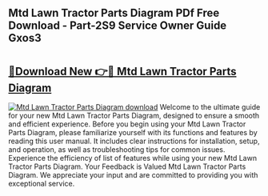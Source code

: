 ## Mtd Lawn Tractor Parts Diagram PDf Free Download - Part-2S9 Service Owner Guide Gxos3

# <h2><a href="http://dfrbdk2.blite.top/?on=Mtd+Lawn+Tractor+Parts+Diagram">🔗Download New 👉🔴 Mtd Lawn Tractor Parts Diagram</a></h2>

[![Mtd Lawn Tractor Parts Diagram download](https://i.imgur.com/lujVjoI.png)](http://dfrbdk2.blite.top/?on=Mtd+Lawn+Tractor+Parts+Diagram)
Welcome to the ultimate guide for your new Mtd Lawn Tractor Parts Diagram, designed to ensure a smooth and efficient experience. Before you begin using your Mtd Lawn Tractor Parts Diagram, please familiarize yourself with its functions and features by reading this user manual. It includes clear instructions for installation, setup, and operation, as well as troubleshooting tips for common issues. Experience the efficiency of list of features while using your new Mtd Lawn Tractor Parts Diagram. Your Feedback is Valued Mtd Lawn Tractor Parts Diagram. We appreciate your input and are committed to providing you with exceptional service.
